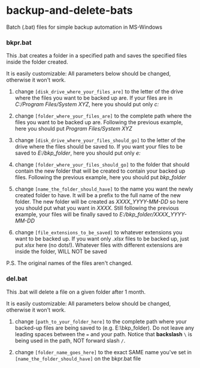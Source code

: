 # backup-and-delete-bats
Batch (.bat) files for simple backup automation in MS-Windows


### bkpr.bat
This .bat creates a folder in a specified path and saves the specified files inside the folder created.

It is easily customizable:
All parameters below should be changed, otherwise it won't work.

1. change `[disk_drive_where_your_files_are]` to the letter of the drive where the files you want to be backed up are. If your files are in *C:/Program Files/System XYZ*, here you should put only *c:*

2. change `[folder_where_your_files_are]` to the complete path where the files you want to be backed up are. Following the previous example, here you should put *Program Files/System XYZ*

3. change `[disk_drive_where_your_files_should_go]` to the letter of the drive where the files should be saved to. If you want your files to be saved to *E:/bkp_folder*, here you should put only *e:*

4. change `[folder_where_your_files_should_go]` to the folder that should contain the new folder that will be created to contain your backed up files. Following the previous example, here you should put *bkp_folder*

5. change `[name_the_folder_should_have]` to the name you want the newly created folder to have. It will be a prefix to the full name of the new folder. The new folder will be created as *XXXX_YYYY-MM-DD* so here you should put what you want in *XXXX*. Still following the previous example, your files will be finally saved to *E:/bkp_folder/XXXX_YYYY-MM-DD*

6. change `[file_extensions_to_be_saved]` to whatever extensions you want to be backed up. If you want only *.xlsx* files to be backed up, just put *xlsx* here (no dots!). Whatever files with different extensions are inside the folder, WILL NOT be saved

P.S. The original names of the files aren't changed.

### del.bat
This .bat will delete a file on a given folder after 1 month.


It is easily customizable:
All parameters below should be changed, otherwise it won't work.

1. change `[path_to_your_folder_here]` to the complete path where your backed-up files are being saved to (e.g. E:\bkp_folder). Do not leave any leading spaces between the `=` and your path. Notice that **backslash** `\` is being used in the path, NOT forward slash `/`.

2. change `[folder_name_goes_here]` to the exact SAME name you've set in `[name_the_folder_should_have]` on the bkpr.bat file

